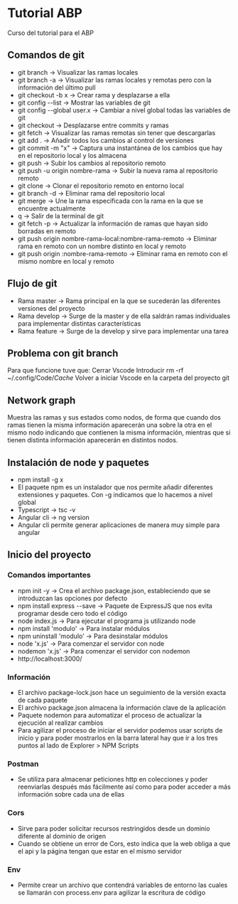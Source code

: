 # Tutorial ABP
Curso del tutorial para el ABP

## Comandos de git

- git branch -> Visualizar las ramas locales
- git branch -a -> Visualizar las ramas locales y remotas pero con la información del último pull
- git checkout -b x -> Crear rama y desplazarse a ella
- git config --list -> Mostrar las variables de git
- git config --global user.x -> Cambiar a nivel global todas las variables de git
- git checkout -> Desplazarse entre commits y ramas
- git fetch -> Visualizar las ramas remotas sin tener que descargarlas
- git add . -> Añadir todos los cambios al control de versiones
- git commit -m "x" -> Captura una instantánea de los cambios que hay en el repositorio local y los almacena
- git push -> Subir los cambios al repositorio remoto
- git push -u origin nombre-rama -> Subir la nueva rama al repositorio remoto
- git clone -> Clonar el repositorio remoto en entorno local
- git branch -d -> Eliminar rama del repositorio local
- git merge -> Une la rama especificada con la rama en la que se encuentre actualmente
- q -> Salir de la terminal de git
- git fetch -p -> Actualizar la información de ramas que hayan sido borradas en remoto
- git push origin nombre-rama-local:nombre-rama-remoto -> Eliminar rama en remoto con un nombre distinto en local y remoto
- git push origin :nombre-rama-remoto -> Eliminar rama en remoto con el mismo nombre en local y remoto

## Flujo de git

- Rama master -> Rama principal en la que se sucederán las diferentes versiones del proyecto
- Rama develop -> Surge de la master y de ella saldrán ramas individuales para implementar distintas características
- Rama feature -> Surge de la develop y sirve para implementar una tarea

## Problema con git branch

Para que funcione tuve que:
Cerrar Vscode
Introducir rm -rf ~/.config/Code/*Cache*
Volver a iniciar Vscode en la carpeta del proyecto git

## Network graph

Muestra las ramas y sus estados como nodos, de forma que cuando dos ramas tienen la misma información aparecerán una sobre la otra en el mismo nodo indicando que contienen la misma información, mientras que si tienen distinta información aparecerán en distintos nodos.

## Instalación de node y paquetes

- npm install -g x
- El paquete npm es un instalador que nos permite añadir diferentes extensiones y paquetes. Con -g indicamos que lo hacemos a nivel global
- Typescript -> tsc -v
- Angular cli -> ng version
- Angular cli permite generar aplicaciones de manera muy simple para angular

## Inicio del proyecto

### Comandos importantes

- npm init -y -> Crea el archivo package.json, estableciendo que se introduzcan las opciones por defecto
- npm install express --save -> Paquete de ExpressJS que nos evita programar desde cero todo el código
- node index.js -> Para ejecutar el programa js utilizando node
- npm install 'modulo' -> Para instalar módulos
- npm uninstall 'modulo' -> Para desinstalar módulos
- node 'x.js' -> Para comenzar el servidor con node
- nodemon 'x.js' -> Para comenzar el servidor con nodemon
- http://localhost:3000/


### Información

- El archivo package-lock.json hace un seguimiento de la versión exacta de cada paquete
- El archivo package.json almacena la información clave de la aplicación
- Paquete nodemon para automatizar el proceso de actualizar la ejecución al realizar cambios
- Para agilizar el proceso de iniciar el servidor podemos usar scripts de inicio y para poder mostrarlos en la barra lateral hay que ir a los tres puntos al lado de Explorer > NPM Scripts

### Postman 

- Se utiliza para almacenar peticiones http en colecciones y poder reenviarlas después más fácilmente así como para poder acceder a más información sobre cada una de ellas

### Cors

- Sirve para poder solicitar recursos restringidos desde un dominio diferente al dominio de origen
- Cuando se obtiene un error de Cors, esto indica que la web obliga a que el api y la página tengan que estar en el mismo servidor

### Env 

- Permite crear un archivo que contendrá variables de entorno las cuales se llamarán con process.env para agilizar la escritura de código